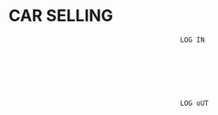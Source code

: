 #            CAR SELLING
                                              LOG IN
                                              
                                              
                                              
                                              
                                              
                                              
                                              
                                              LOG oUT
